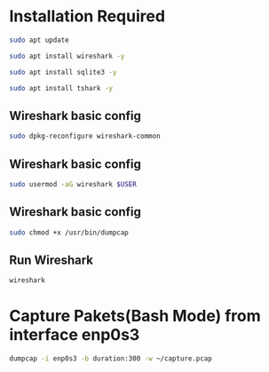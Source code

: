 # Installation Required
```bash
sudo apt update
```
```bash
sudo apt install wireshark -y
```
```bash
sudo apt install sqlite3 -y
```
```bash
sudo apt install tshark -y
```

## Wireshark basic config
```bash
sudo dpkg-reconfigure wireshark-common
```
## Wireshark basic config
```bash
sudo usermod -aG wireshark $USER
```
## Wireshark basic config
```bash
sudo chmod +x /usr/bin/dumpcap
```

## Run Wireshark
```bash
wireshark
```

# Capture Pakets(Bash Mode) from interface enp0s3
```bash
dumpcap -i enp0s3 -b duration:300 -w ~/capture.pcap
```